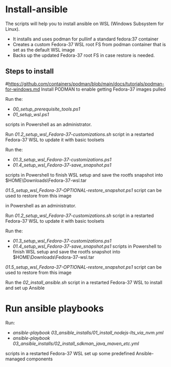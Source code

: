 # Install-ansible
The scripts will help you to install ansible on WSL (Windows Subsystem for Linux).

- It installs and uses podman for pullinf a standard fedora:37 container
- Creates a custom Fedora-37 WSL root FS from podman container that is set as the default WSL image
- Backs up the updated Fedora-37 root FS in case restore is needed.

## Steps to install

#https://github.com/containers/podman/blob/main/docs/tutorials/podman-for-windows.md
Install PODMAN to enable getting Fedora-37 images pulled


Run the:
- *00_setup_prerequisite_tools.ps1*
- *01_setup_wsl.ps1*

scripts in Powershell as an administrator.

Run *01.2_setup_wsl_Fedora-37-customizations.sh* script in a restarted Fedora-37 WSL to update it with basic toolsets

Run the:
- *01.3_setup_wsl_Fedora-37-customizations.ps1*
- *01.4_setup_wsl_Fedora-37-save_snapshot.ps1*

scripts in Powershell to finish WSL setup and save the rootfs snapshot into $HOME\Downloads\Fedora-37-wsl.tar

*01.5_setup_wsl_Fedora-37-OPTIONAL-restore_snapshot.ps1* script can be used to restore from this image

in Powershell as an administrator.

Run *01.2_setup_wsl_Fedora-37-customizations.sh* script in a restarted Fedora-37 WSL to update it with basic toolsets

Run the:
- *01.3_setup_wsl_Fedora-37-customizations.ps1*
- *01.4_setup_wsl_Fedora-37-save_snapshot.ps1*
scripts in Powershell to finish WSL setup and save the rootfs snapshot into $HOME\Downloads\Fedora-37-wsl.tar

*01.5_setup_wsl_Fedora-37-OPTIONAL-restore_snapshot.ps1* script can be used to restore from this image

Run the *02_install_ansible.sh* script in a restarted Fedora-37 WSL to install and set up Ansible


# Run ansible playbooks

Run:
- *ansible-playbook 03_ansible_installs/01_install_nodejs-lts_via_nvm.yml*
- *ansible-playbook 03_ansible_installs/02_install_sdkman_java_maven_etc.yml*

scripts in a restarted Fedora-37 WSL set up some predefined Ansible-managed components
